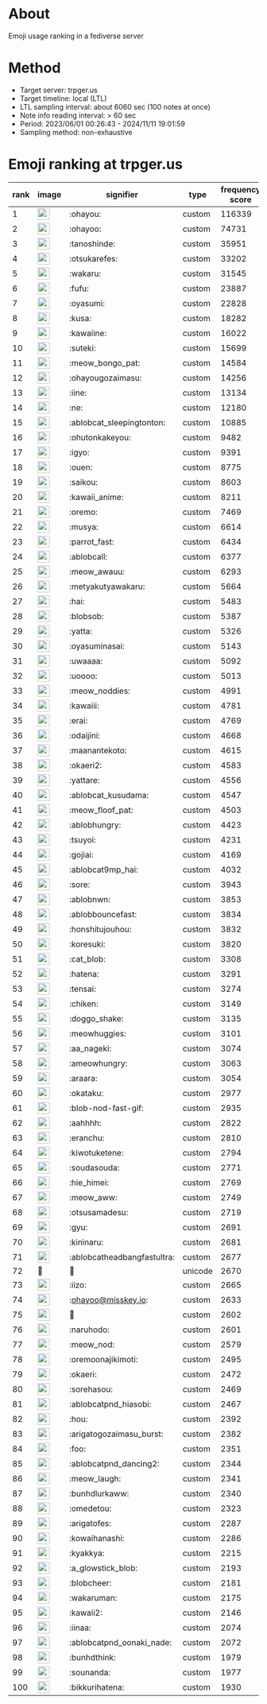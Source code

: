 # About
Emoji usage ranking in a fediverse server

# Method
- Target server: trpger.us
- Target timeline: local (LTL)
- LTL sampling interval: about 6060 sec (100 notes at once)
- Note info reading interval: > 60 sec
- Period: 2023/06/01 00:26:43 - 2024/11/11 19:01:59 
- Sampling method: non-exhaustive

# Emoji ranking at trpger.us

|rank|image|signifier|type|frequency score|
|----|----|----|----|----|
|1|<img height="24" src="https://trpger.us/emoji/ohayou.webp">|:ohayou:|custom|116339|
|2|<img height="24" src="https://trpger.us/emoji/ohayoo.webp">|:ohayoo:|custom|74731|
|3|<img height="24" src="https://trpger.us/emoji/tanoshinde.webp">|:tanoshinde:|custom|35951|
|4|<img height="24" src="https://trpger.us/emoji/otsukarefes.webp">|:otsukarefes:|custom|33202|
|5|<img height="24" src="https://trpger.us/emoji/wakaru.webp">|:wakaru:|custom|31545|
|6|<img height="24" src="https://trpger.us/emoji/fufu.webp">|:fufu:|custom|23887|
|7|<img height="24" src="https://trpger.us/emoji/oyasumi.webp">|:oyasumi:|custom|22828|
|8|<img height="24" src="https://trpger.us/emoji/kusa.webp">|:kusa:|custom|18282|
|9|<img height="24" src="https://trpger.us/emoji/kawaiine.webp">|:kawaiine:|custom|16022|
|10|<img height="24" src="https://trpger.us/emoji/suteki.webp">|:suteki:|custom|15699|
|11|<img height="24" src="https://trpger.us/emoji/meow_bongo_pat.webp">|:meow_bongo_pat:|custom|14584|
|12|<img height="24" src="https://trpger.us/emoji/ohayougozaimasu.webp">|:ohayougozaimasu:|custom|14256|
|13|<img height="24" src="https://trpger.us/emoji/iine.webp">|:iine:|custom|13134|
|14|<img height="24" src="https://trpger.us/emoji/ne.webp">|:ne:|custom|12180|
|15|<img height="24" src="https://trpger.us/emoji/ablobcat_sleepingtonton.webp">|:ablobcat_sleepingtonton:|custom|10885|
|16|<img height="24" src="https://trpger.us/emoji/ohutonkakeyou.webp">|:ohutonkakeyou:|custom|9482|
|17|<img height="24" src="https://trpger.us/emoji/igyo.webp">|:igyo:|custom|9391|
|18|<img height="24" src="https://trpger.us/emoji/ouen.webp">|:ouen:|custom|8775|
|19|<img height="24" src="https://trpger.us/emoji/saikou.webp">|:saikou:|custom|8603|
|20|<img height="24" src="https://trpger.us/emoji/kawaii_anime.webp">|:kawaii_anime:|custom|8211|
|21|<img height="24" src="https://trpger.us/emoji/oremo.webp">|:oremo:|custom|7469|
|22|<img height="24" src="https://trpger.us/emoji/musya.webp">|:musya:|custom|6614|
|23|<img height="24" src="https://trpger.us/emoji/parrot_fast.webp">|:parrot_fast:|custom|6434|
|24|<img height="24" src="https://trpger.us/emoji/ablobcall.webp">|:ablobcall:|custom|6377|
|25|<img height="24" src="https://trpger.us/emoji/meow_awauu.webp">|:meow_awauu:|custom|6293|
|26|<img height="24" src="https://trpger.us/emoji/metyakutyawakaru.webp">|:metyakutyawakaru:|custom|5664|
|27|<img height="24" src="https://trpger.us/emoji/hai.webp">|:hai:|custom|5483|
|28|<img height="24" src="https://trpger.us/emoji/blobsob.webp">|:blobsob:|custom|5387|
|29|<img height="24" src="https://trpger.us/emoji/yatta.webp">|:yatta:|custom|5326|
|30|<img height="24" src="https://trpger.us/emoji/oyasuminasai.webp">|:oyasuminasai:|custom|5143|
|31|<img height="24" src="https://trpger.us/emoji/uwaaaa.webp">|:uwaaaa:|custom|5092|
|32|<img height="24" src="https://trpger.us/emoji/uoooo.webp">|:uoooo:|custom|5013|
|33|<img height="24" src="https://trpger.us/emoji/meow_noddies.webp">|:meow_noddies:|custom|4991|
|34|<img height="24" src="https://trpger.us/emoji/kawaiii.webp">|:kawaiii:|custom|4781|
|35|<img height="24" src="https://trpger.us/emoji/erai.webp">|:erai:|custom|4769|
|36|<img height="24" src="https://trpger.us/emoji/odaijini.webp">|:odaijini:|custom|4668|
|37|<img height="24" src="https://trpger.us/emoji/maanantekoto.webp">|:maanantekoto:|custom|4615|
|38|<img height="24" src="https://trpger.us/emoji/okaeri2.webp">|:okaeri2:|custom|4583|
|39|<img height="24" src="https://trpger.us/emoji/yattare.webp">|:yattare:|custom|4556|
|40|<img height="24" src="https://trpger.us/emoji/ablobcat_kusudama.webp">|:ablobcat_kusudama:|custom|4547|
|41|<img height="24" src="https://trpger.us/emoji/meow_floof_pat.webp">|:meow_floof_pat:|custom|4503|
|42|<img height="24" src="https://trpger.us/emoji/ablobhungry.webp">|:ablobhungry:|custom|4423|
|43|<img height="24" src="https://trpger.us/emoji/tsuyoi.webp">|:tsuyoi:|custom|4231|
|44|<img height="24" src="https://trpger.us/emoji/gojiai.webp">|:gojiai:|custom|4169|
|45|<img height="24" src="https://trpger.us/emoji/ablobcat9mp_hai.webp">|:ablobcat9mp_hai:|custom|4032|
|46|<img height="24" src="https://trpger.us/emoji/sore.webp">|:sore:|custom|3943|
|47|<img height="24" src="https://trpger.us/emoji/ablobnwn.webp">|:ablobnwn:|custom|3853|
|48|<img height="24" src="https://trpger.us/emoji/ablobbouncefast.webp">|:ablobbouncefast:|custom|3834|
|49|<img height="24" src="https://trpger.us/emoji/honshitujouhou.webp">|:honshitujouhou:|custom|3832|
|50|<img height="24" src="https://trpger.us/emoji/koresuki.webp">|:koresuki:|custom|3820|
|51|<img height="24" src="https://trpger.us/emoji/cat_blob.webp">|:cat_blob:|custom|3308|
|52|<img height="24" src="https://trpger.us/emoji/hatena.webp">|:hatena:|custom|3291|
|53|<img height="24" src="https://trpger.us/emoji/tensai.webp">|:tensai:|custom|3274|
|54|<img height="24" src="https://trpger.us/emoji/chiken.webp">|:chiken:|custom|3149|
|55|<img height="24" src="https://trpger.us/emoji/doggo_shake.webp">|:doggo_shake:|custom|3135|
|56|<img height="24" src="https://trpger.us/emoji/meowhuggies.webp">|:meowhuggies:|custom|3101|
|57|<img height="24" src="https://trpger.us/emoji/aa_nageki.webp">|:aa_nageki:|custom|3074|
|58|<img height="24" src="https://trpger.us/emoji/ameowhungry.webp">|:ameowhungry:|custom|3063|
|59|<img height="24" src="https://trpger.us/emoji/araara.webp">|:araara:|custom|3054|
|60|<img height="24" src="https://trpger.us/emoji/okataku.webp">|:okataku:|custom|2977|
|61|<img height="24" src="https://trpger.us/emoji/blob-nod-fast-gif.webp">|:blob-nod-fast-gif:|custom|2935|
|62|<img height="24" src="https://trpger.us/emoji/aahhhh.webp">|:aahhhh:|custom|2822|
|63|<img height="24" src="https://trpger.us/emoji/eranchu.webp">|:eranchu:|custom|2810|
|64|<img height="24" src="https://trpger.us/emoji/kiwotuketene.webp">|:kiwotuketene:|custom|2794|
|65|<img height="24" src="https://trpger.us/emoji/soudasouda.webp">|:soudasouda:|custom|2771|
|66|<img height="24" src="https://trpger.us/emoji/hie_himei.webp">|:hie_himei:|custom|2769|
|67|<img height="24" src="https://trpger.us/emoji/meow_aww.webp">|:meow_aww:|custom|2749|
|68|<img height="24" src="https://trpger.us/emoji/otsusamadesu.webp">|:otsusamadesu:|custom|2719|
|69|<img height="24" src="https://trpger.us/emoji/gyu.webp">|:gyu:|custom|2691|
|70|<img height="24" src="https://trpger.us/emoji/kininaru.webp">|:kininaru:|custom|2681|
|71|<img height="24" src="https://trpger.us/emoji/ablobcatheadbangfastultra.webp">|:ablobcatheadbangfastultra:|custom|2677|
|72|🍮|🍮|unicode|2670|
|73|<img height="24" src="https://trpger.us/emoji/iizo.webp">|:iizo:|custom|2665|
|74|<img height="24" src="https://trpger.us/emoji/ohayoo.webp">|:ohayoo@misskey.io:|custom|2633|
|75|<img height="24" src="https://trpger.us/emoji/birthday.webp">|:birthday:|custom|2602|
|76|<img height="24" src="https://trpger.us/emoji/naruhodo.webp">|:naruhodo:|custom|2601|
|77|<img height="24" src="https://trpger.us/emoji/meow_nod.webp">|:meow_nod:|custom|2579|
|78|<img height="24" src="https://trpger.us/emoji/oremoonajikimoti.webp">|:oremoonajikimoti:|custom|2495|
|79|<img height="24" src="https://trpger.us/emoji/okaeri.webp">|:okaeri:|custom|2472|
|80|<img height="24" src="https://trpger.us/emoji/sorehasou.webp">|:sorehasou:|custom|2469|
|81|<img height="24" src="https://trpger.us/emoji/ablobcatpnd_hiasobi.webp">|:ablobcatpnd_hiasobi:|custom|2467|
|82|<img height="24" src="https://trpger.us/emoji/hou.webp">|:hou:|custom|2392|
|83|<img height="24" src="https://trpger.us/emoji/arigatogozaimasu_burst.webp">|:arigatogozaimasu_burst:|custom|2382|
|84|<img height="24" src="https://trpger.us/emoji/foo.webp">|:foo:|custom|2351|
|85|<img height="24" src="https://trpger.us/emoji/ablobcatpnd_dancing2.webp">|:ablobcatpnd_dancing2:|custom|2344|
|86|<img height="24" src="https://trpger.us/emoji/meow_laugh.webp">|:meow_laugh:|custom|2341|
|87|<img height="24" src="https://trpger.us/emoji/bunhdlurkaww.webp">|:bunhdlurkaww:|custom|2340|
|88|<img height="24" src="https://trpger.us/emoji/omedetou.webp">|:omedetou:|custom|2323|
|89|<img height="24" src="https://trpger.us/emoji/arigatofes.webp">|:arigatofes:|custom|2287|
|90|<img height="24" src="https://trpger.us/emoji/kowaihanashi.webp">|:kowaihanashi:|custom|2286|
|91|<img height="24" src="https://trpger.us/emoji/kyakkya.webp">|:kyakkya:|custom|2215|
|92|<img height="24" src="https://trpger.us/emoji/a_glowstick_blob.webp">|:a_glowstick_blob:|custom|2193|
|93|<img height="24" src="https://trpger.us/emoji/blobcheer.webp">|:blobcheer:|custom|2181|
|94|<img height="24" src="https://trpger.us/emoji/wakaruman.webp">|:wakaruman:|custom|2175|
|95|<img height="24" src="https://trpger.us/emoji/kawaii2.webp">|:kawaii2:|custom|2146|
|96|<img height="24" src="https://trpger.us/emoji/iinaa.webp">|:iinaa:|custom|2074|
|97|<img height="24" src="https://trpger.us/emoji/ablobcatpnd_oonaki_nade.webp">|:ablobcatpnd_oonaki_nade:|custom|2072|
|98|<img height="24" src="https://trpger.us/emoji/bunhdthink.webp">|:bunhdthink:|custom|1979|
|99|<img height="24" src="https://trpger.us/emoji/sounanda.webp">|:sounanda:|custom|1977|
|100|<img height="24" src="https://trpger.us/emoji/bikkurihatena.webp">|:bikkurihatena:|custom|1930|
